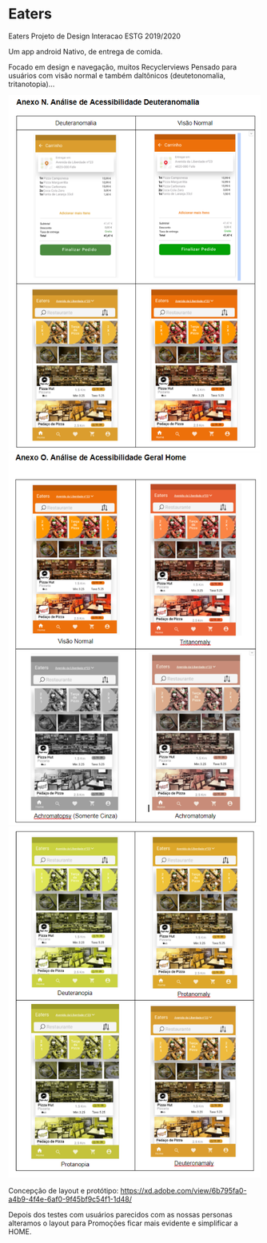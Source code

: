 # Eaters
Eaters Projeto de Design Interacao ESTG 2019/2020

Um app android Nativo, de entrega de comida.

Focado em design e navegação, muitos Recyclerviews
Pensado para usuários com visão normal e também daltônicos (deutetonomalia, tritanotopia)...

<img src="Images/Analise_Dalt.PNG">

<img src="Images/Dalt_Home1.PNG">
<img src="Images/Dalt_Home2.PNG">

Concepção de layout e protótipo: 
https://xd.adobe.com/view/6b795fa0-a4b9-4f4e-6af0-9f45bf9c54f1-1d48/

Depois dos testes com usuários parecidos com as nossas personas alteramos o layout para Promoções ficar mais evidente e simplificar a HOME.
